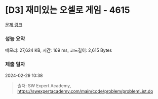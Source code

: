 # [D3] 재미있는 오셀로 게임 - 4615 

[문제 링크](https://swexpertacademy.com/main/code/problem/problemDetail.do?contestProbId=AWQmA4uK8ygDFAXj) 

### 성능 요약

메모리: 27,624 KB, 시간: 169 ms, 코드길이: 2,615 Bytes

### 제출 일자

2024-02-29 10:38



> 출처: SW Expert Academy, https://swexpertacademy.com/main/code/problem/problemList.do